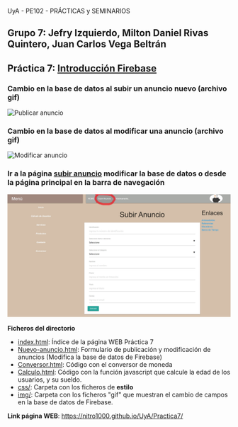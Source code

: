 UyA - PE102 - PRÁCTICAS y SEMINARIOS
## Grupo 7: Jefry Izquierdo, Milton Daniel Rivas Quintero, Juan Carlos Vega Beltrán


## Práctica 7: [Introducción Firebase](https://nitro1000.github.io/UyA/Practica7/)


### Cambio en la base de datos al subir un anuncio nuevo (archivo gif)
 
  ![**Publicar anuncio**](https://github.com/Nitro1000/UyA/blob/master/Practica7/img/Publicar-anuncio.gif)
    
### Cambio en la base de datos al modificar una anuncio (archivo gif)
  
  ![**Modificar anuncio**](https://github.com/Nitro1000/UyA/blob/master/Practica7/img/Modificar-anuncio.gif)
  
### Ir a la página  [subir anuncio](https://nitro1000.github.io/UyA/Practica7/NuevoAnuncio.html) modificar la base de datos o desde la página principal en la barra de navegación

![**Subir anuncios**](https://github.com/Nitro1000/UyA/blob/master/Practica7/img/Subir-anuncio.jpg)


    
**Ficheros del directorio**
  - [index.html](https://github.com/Nitro1000/UyA/blob/master/Practica7/index.html): Índice de la página WEB Práctica 7
  - [Nuevo-anuncio.html](https://github.com/Nitro1000/UyA/blob/master/Practica7/NuevoAnuncio.html): Formulario de publicación y modificación de anuncios (Modifica la base de datos de Firebase)
  - [Conversor.html](https://github.com/Nitro1000/UyA/blob/master/Practica7/Conversor.html): Código con el conversor de moneda 
  - [Calculo.html](https://github.com/Nitro1000/UyA/blob/master/Practica7/Calculo.html): Código con la función javascript que calcule la edad de los usuarios, y su sueldo.
  - [css/](https://github.com/Nitro1000/UyA/tree/master/Practica7/css): Carpeta con los ficheros de **estilo**
  - [img/](https://github.com/Nitro1000/UyA/tree/master/Practica7/img): Carpeta con los ficheros "gif" que muestran el cambio de campos en la base de datos de Firebase.
  

**Link página WEB**: https://nitro1000.github.io/UyA/Practica7/

